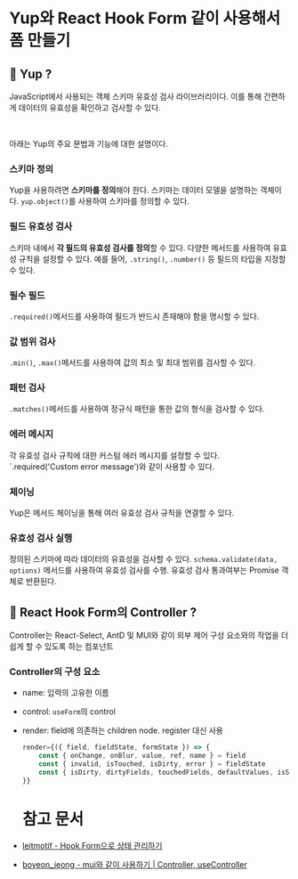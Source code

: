 # Yup와 React Hook Form 같이 사용해서 폼 만들기

## 🤔 Yup ?

JavaScript에서 사용되는 객체 스키마 유효성 검사 라이브러리이다. 이를 통해 간편하게 데이터의 유효성을 확인하고 검사할 수 있다.

<br>

아래는 Yup의 주요 문법과 기능에 대한 설명이다.

### 스키마 정의

Yup을 사용하려면 **스키마를 정의**해야 한다. 스키마는 데이터 모델을 설명하는 객체이다. `yup.object()`를 사용하여 스키마를 정의할 수 있다.

### 필드 유효성 검사

스키마 내에서 **각 필드의 유효성 검사를 정의**할 수 있다. 다양한 메서드를 사용하여 유효성 규칙을 설정할 수 있다. 예를 들어, `.string()`, `.number()` 등 필드의 타입을 지정할 수 있다.

### 필수 필드

`.required()`메서드를 사용하여 필드가 반드시 존재해야 함을 명시할 수 있다.

### 값 범위 검사

`.min()`, `.max()`메서드를 사용하여 값의 최소 및 최대 범위를 검사할 수 있다.

### 패턴 검사

`.matches()`메서드를 사용하여 정규식 패턴을 통한 값의 형식을 검사할 수 있다.

### 에러 메시지

각 유효성 검사 규칙에 대한 커스텀 에러 메시지를 설정할 수 있다. `.required('Custom error message')와 같이 사용할 수 있다.

### 체이닝

Yup은 메서드 체이닝을 통해 여러 유효성 검사 규칙을 연결할 수 있다.

### 유효성 검사 실행

정의된 스키마에 따라 데이터의 유효성을 검사할 수 있다. `schema.validate(data, options)` 메서드를 사용하여 유효성 검사를 수행. 유효성 검사 통과여부는 Promise 객체로 반환된다.

## 🤔 React Hook Form의 Controller ?

Controller는 React-Select, AntD 및 MUI와 같이 외부 제어 구성 요소와의 작업을 더 쉽게 할 수 있도록 하는 컴포넌트

### Controller의 구성 요소

- name: 입력의 고유한 이름
- control: `useForm`의 control
- render: field에 의존하는 children node. register 대신 사용

  ```jsx
  render={({ field, fieldState, formState }) => {
      const { onChange, onBlur, value, ref, name } = field
      const { invalid, isTouched, isDirty, error } = fieldState
      const { isDirty, dirtyFields, touchedFields, defaultValues, isSubmitted, isSubmitSuccessful, isSubmitting, isLoading, submitCount, isValid, isValidating, errors } = formState
  }}
  ```

  # 참고 문서

- [leitmotif - Hook Form으로 상태 관리하기](https://velog.io/@leitmotif/Hook-Form%EC%9C%BC%EB%A1%9C-%EC%83%81%ED%83%9C-%EA%B4%80%EB%A6%AC%ED%95%98%EA%B8%B0)
- [boyeon_jeong - mui와 같이 사용하기 | Controller, useController](https://velog.io/@boyeon_jeong/React-Hook-Form-Controller-useController-y6v2mfc9)
